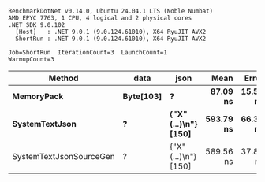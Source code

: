 ```

BenchmarkDotNet v0.14.0, Ubuntu 24.04.1 LTS (Noble Numbat)
AMD EPYC 7763, 1 CPU, 4 logical and 2 physical cores
.NET SDK 9.0.102
  [Host]   : .NET 9.0.1 (9.0.124.61010), X64 RyuJIT AVX2
  ShortRun : .NET 9.0.1 (9.0.124.61010), X64 RyuJIT AVX2

Job=ShortRun  IterationCount=3  LaunchCount=1  
WarmupCount=3  

```
| Method                  | data      | json                 | Mean      | Error    | StdDev   | Min       | Max       | Gen0   | Allocated |
|------------------------ |---------- |--------------------- |----------:|---------:|---------:|----------:|----------:|-------:|----------:|
| **MemoryPack**              | **Byte[103]** | **?**                    |  **87.09 ns** | **15.55 ns** | **0.853 ns** |  **86.11 ns** |  **87.62 ns** | **0.0148** |     **248 B** |
| **SystemTextJson**          | **?**         | **{&quot;X&quot;(...)\\n&quot;} [150]** | **593.79 ns** | **66.34 ns** | **3.636 ns** | **589.72 ns** | **596.72 ns** | **0.0143** |     **248 B** |
| SystemTextJsonSourceGen | ?         | {&quot;X&quot;(...)\\n&quot;} [150] | 589.56 ns | 37.80 ns | 2.072 ns | 587.66 ns | 591.77 ns | 0.0143 |     248 B |
